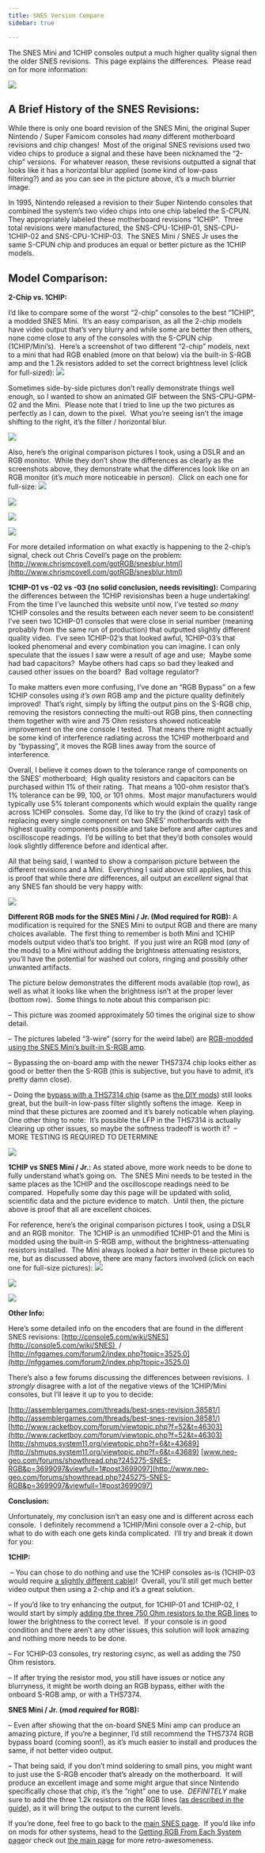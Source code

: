```yaml
---
title: SNES Version Compare
sidebar: true

---
```

The SNES Mini and 1CHIP consoles output a much higher quality signal then the older SNES revisions.  This page explains the differences.  Please read on for more information:

![](https://cdn.retrorgb.com/images/SNS-CPU-GPM-02vsSNESMini.png)

## **A Brief History of the SNES Revisions:**

While there is only one board revision of the SNES Mini, the original Super Nintendo / Super Famicom consoles had *many* different motherboard revisions and chip changes!  Most of the original SNES revisions used two video chips to produce a signal and these have been nicknamed the “2-chip” versions.  For whatever reason, these revisions outputted a signal that looks like it has a horizontal blur applied (some kind of low-pass filtering?) and as you can see in the picture above, it’s a much blurrier image.

In 1995, Nintendo released a revision to their Super Nintendo consoles that combined the system’s two video chips into one chip labeled the S-CPUN. They appropriately labeled these motherboard revisions “1CHIP”.  Three total revisions were manufactured, the SNS-CPU-1CHIP-01, SNS-CPU-1CHIP-02 and SNS-CPU-1CHIP-03.  The SNES Mini / SNES Jr uses the same S-CPUN chip and produces an equal or better picture as the 1CHIP models.

## **Model Comparison:**

**2-Chip vs. 1CHIP:**

I’d like to compare some of the worst “2-chip” consoles to the best “1CHIP”, a modded SNES Mini.  It’s an easy comparison, as all the 2-chip models have video output that’s very blurry and while some are better then others, none come close to any of the consoles with the S-CPUN chip (1CHIP/Mini’s).  Here’s a screenshot of two different “2-chip” models, next to a mini that had RGB enabled (more on that below) via the built-in S-RGB amp and the 1.2k resistors added to set the correct brightness level (click for full-sized):
**[![](https://cdn.retrorgb.com/images/SNESCompareGPM-SHVC-Mini-Small.jpg)](https://cdn.retrorgb.com/images/SNESCompareGPM-SHVC-Mini.jpg)**

Sometimes side-by-side pictures don’t really demonstrate things well enough, so I wanted to show an animated GIF between the SNS-CPU-GPM-02 and the Mini.  Please note that I tried to line up the two pictures as perfectly as I can, down to the pixel.  What you’re seeing isn’t the image shifting to the right, it’s the filter / horizontal blur. 

**![](https://cdn.retrorgb.com/images/SNESVersionCompareGPM-Mini.gif)**

Also, here’s the original comparison pictures I took, using a DSLR and an RGB monitor.  While they don’t show the differences as clearly as the screenshots above, they demonstrate what the differences look like on an RGB monitor (it’s *much* more noticeable in person).  Click on each one for full-size:
[![](https://cdn.retrorgb.com/images/SNESVersionCompare02.jpg)](https://cdn.retrorgb.com/images/SNESVersionCompare02%20-%20Large.jpg)

[![](https://cdn.retrorgb.com/images/SNESVersionCompare03.jpg)](https://cdn.retrorgb.com/images/SNESVersionCompare03%20-%20large.jpg)

[![](https://cdn.retrorgb.com/images/SNESVersionCompare04.jpg)](https://cdn.retrorgb.com/images/SNESVersionCompare04%20-%20large.jpg)

![](https://cdn.retrorgb.com/images/SNESVersionCompare05.jpg)

For more detailed information on what exactly is happening to the 2-chip’s signal, check out Chris Covell’s page on the problem:  [http://www.chrismcovell.com/gotRGB/snesblur.html](http://www.chrismcovell.com/gotRGB/snesblur.html)

**1CHIP-01 vs -02 vs -03 (no solid conclusion, needs revisiting):**
Comparing the differences between the 1CHIP revisionshas been a huge undertaking!  From the time I’ve launched this website until now, I’ve tested *so many* 1CHIP consoles and the results between each never seem to be consistent!  I’ve seen two 1CHIP-01 consoles that were close in serial number (meaning probably from the same run of production) that outputted slightly different quality video.  I’ve seen 1CHIP-02’s that looked awful, 1CHIP-03’s that looked phenomenal and every combination you can imagine. I can only speculate that the issues I saw were a result of age and use;  Maybe some had bad capacitors?  Maybe others had caps so bad they leaked and caused other issues on the board?  Bad voltage regulator?

To make matters even more confusing, I’ve done an “RGB Bypass” on a few 1CHIP consoles using *it’s own* RGB amp and the picture quality definitely improved!  That’s right, simply by lifting the output pins on the S-RGB chip, removing the resistors connecting the multi-out RGB pins, then connecting them together with wire and 75 Ohm resistors showed noticeable improvement on the one console I tested.  That means there might actually be some kind of interference radiating across the 1CHIP motherboard and by “bypassing”, it moves the RGB lines away from the source of interference.

Overall, I believe it comes down to the tolerance range of components on the SNES’ motherboard;  High quality resistors and capacitors can be purchased within 1% of their rating.  That means a 100-ohm resistor that’s 1% tolerance can be 99, 100, or 101 ohms.  Most major manufacturers would typically use 5% tolerant components which would explain the quality range across 1CHIP consoles.  Some day, I’d like to try the (kind of crazy) task of replacing every single component on two SNES’ motherboards with the highest quality components possible and take before and after captures and oscilloscope readings.  I’d be willing to bet that they’d both consoles would look slightly difference before and identical after.

All that being said, I wanted to show a comparison picture between the different revisions and a Mini.  Everything I said above still applies, but this is proof that while there *are* differences, all output an *excellent* signal that any SNES fan should be very happy with:

![](https://cdn.retrorgb.com/images/SNES1CHIPvsMiniJune2016.png)

**Different RGB mods for the SNES Mini / Jr. (Mod required for RGB):**
A modification is required for the SNES Mini to output RGB and there are many choices available.  The first thing to remember is both Mini and 1CHIP models output video that’s too bright.  If you just wire an RGB mod (*any* of the mods) to a Mini without adding the brightness attenuating resistors, you’ll have the potential for washed out colors, ringing and possibly other unwanted artifacts. 

The picture below demonstrates the different mods available (top row), as well as what it looks like when the brightness isn’t at the proper lever (bottom row).  Some things to note about this comparison pic:

– This picture was zoomed approximately 50 times the original size to show detail.

– The pictures labeled “3-wire” (sorry for the weird label) are [RGB-modded using the SNES Mini’s built-in S-RGB amp](/consoles/snes/mini/rgb-board).

– Bypassing the on-board amp with the newer THS7374 chip looks either as good or better then the S-RGB (this is subjective, but you have to admit, it’s pretty damn close).

– Doing the [bypass with a THS7314 chip](/consoles/snes/mini/premade-7374) (same as [the DIY mods](/consoles/snes/mini/diy-bypass)) still looks great, but the built-in low-pass filter slightly softens the image.  Keep in mind that these pictures are zoomed and it’s barely noticable when playing.  One other thing to note:  It’s possible the LFP in the THS7314 is actually clearing up other issues, so maybe the softness tradeoff is worth it?  – MORE TESTING IS REQUIRED TO DETERMINE

![](https://cdn.retrorgb.com/images/SNESMiniModCompare.png)

**1CHIP vs SNES Mini / Jr.:**
As stated above, more work needs to be done to fully understand what’s going on.  The SNES Mini needs to be tested in the same places as the 1CHIP and the oscilloscope readings need to be compared.  Hopefully some day this page will be updated with solid, scientific data and the picture evidence to match.  Until then, the picture above is proof that all are excellent choices.

For reference, here’s the original comparison pictures I took, using a DSLR and an RGB monitor.  The 1CHIP is an unmodified 1CHIP-01 and the Mini is modded using the built-in S-RGB amp, without the brightness-attenuating resistors installed.  The Mini always looked a *hair* better in these pictures to me, but as discussed above, there are many factors involved (click on each one for full-size pictures):
[![](https://cdn.retrorgb.com/images/SNESVersionCompare06.jpg)](https://cdn.retrorgb.com/images/SNESVersionCompare06%20-%20large.jpg)

[![](https://cdn.retrorgb.com/images/SNESVersionCompare07.jpg)](https://cdn.retrorgb.com/images/SNESVersionCompare07%20-%20large.jpg)

[![](https://cdn.retrorgb.com/images/SNESVersionCompare08.jpg)](https://cdn.retrorgb.com/images/SNESVersionCompare08%20-%20large.jpg)

**Other Info:**

Here’s some detailed info on the encoders that are found in the different SNES revisions:
[http://console5.com/wiki/SNES](http://console5.com/wiki/SNES)  /  [http://nfggames.com/forum2/index.php?topic=3525.0](http://nfggames.com/forum2/index.php?topic=3525.0)

There’s also a few forums discussing the differences between revisions.  I *strongly* disagree with a lot of the negative views of the 1CHIP/Mini consoles, but I’ll leave it up to you to decide:

[http://assemblergames.com/threads/best-snes-revision.38581/](http://assemblergames.com/threads/best-snes-revision.38581/)
[http://www.racketboy.com/forum/viewtopic.php?f=52&t=46303](http://www.racketboy.com/forum/viewtopic.php?f=52&t=46303)
[http://shmups.system11.org/viewtopic.php?f=6&t=43689](http://shmups.system11.org/viewtopic.php?f=6&t=43689)
[www.neo-geo.com/forums/showthread.php?245275-SNES-RGB&p=3699097&viewfull=1#post3699097](http://www.neo-geo.com/forums/showthread.php?245275-SNES-RGB&p=3699097&viewfull=1#post3699097)

**Conclusion:**

Unfortunately, my conclusion isn’t an easy one and is different across each console.  I definitely recommend a 1CHIP/Mini console over a 2-chip, but what to do with each one gets kinda complicated.  I’ll try and break it down for you:

**1CHIP:**

 – You can chose to do nothing and use the 1CHIP consoles as-is (1CHIP-03 would require [a slightly different cable](/consoles/snes/csync.md))!  Overall, you’ll still get much better video output then using a 2-chip and it’s a great solution.

– If you’d like to try enhancing the output, for 1CHIP-01 and 1CHIP-02, I would start by simply [adding the three 750 Ohm resistors to the RGB lines](/consoles/snes/1chip/index) to lower the brightness to the correct level.  If your console is in good condition and there aren’t any other issues, this solution will look amazing and nothing more needs to be done.

– For 1CHIP-03 consoles, try restoring csync, as well as adding the 750 Ohm resistors.

– If after trying the resistor mod, you still have issues or notice any blurryness, it might be worth doing an RGB bypass, either with the onboard S-RGB amp, or with a THS7374.

**SNES Mini / Jr. (mod *required* for RGB):**

– Even after showing that the on-board SNES Mini amp can produce an amazing picture, if you’re a beginner, I’d still recommend the THS7374 RGB bypass board (coming soon!), as it’s much easier to install and produces the same, if not better video output.

– That being said, if you don’t mind soldering to small pins, you might want to just use the S-RGB encoder that’s already on the motherboard.  It will produce an excellent image and some might argue that since Nintendo specifically chose that chip, it’s the “right” one to use.  *DEFINITELY* make sure to add the three 1.2k resistors on the RGB lines ([as described in the guide](/consoles/snes/mini/rgb-board)), as it will bring the output to the current levels.

If you’re done, feel free to go back to the [main SNES page](/consoles/snes/README.md).  If you’d like info on mods for other systems, head to the [Getting RGB From Each System page](consoles/README.md)or check out [the main page](/README.md) for more retro-awesomeness.